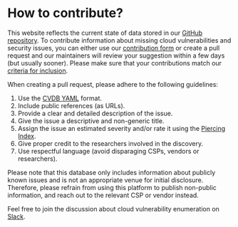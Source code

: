 # How to contribute?

This website reflects the current state of data stored in our [GitHub repository](https://github.com/wiz-sec/open-cvdb). To contribute information about missing cloud vulnerabilities and security issues, you can either use our [contribution form](https://github.com/wiz-sec/open-cvdb/issues/new?assignees=&labels=addition&projects=&template=contribution-template.md&title=%5BContribution%5D+Add+security+issue+or+vulnerability) or create a pull request and our maintainers will review your suggestion within a few days (but usually sooner). Please make sure that your contributions match our [criteria for inclusion](http://cloudvulndb.org/about).

When creating a pull request, please adhere to the following guidelines:
1.  Use the [CVDB YAML](https://github.com/wiz-sec/open-cvdb/blob/main/pages/sample.yaml) format. 
2.	Include public references (as URLs).
3.	Provide a clear and detailed description of the issue.
4.	Give the issue a descriptive and non-generic title.
5.	Assign the issue an estimated severity and/or rate it using the [Piercing Index](https://github.com/piercing-index/cloud-vulnerabilities).
6.	Give proper credit to the researchers involved in the discovery.
7.	Use respectful language (avoid disparaging CSPs, vendors or researchers).

Please note that this database only includes information about publicly known issues and is not an appropriate venue for initial disclosure. Therefore, please refrain from using this platform to publish non-public information, and reach out to the relevant CSP or vendor instead.

Feel free to join the discussion about cloud vulnerability enumeration on [Slack](https://join.slack.com/t/cloud-cve-db/shared_invite/zt-y38smqmo-V~d4hEr_stQErVCNx1OkMA).
